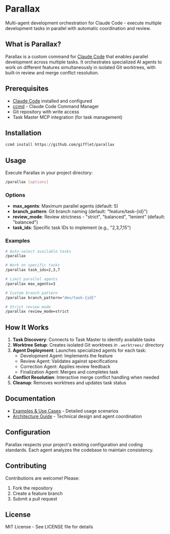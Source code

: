 # Parallax

Multi-agent development orchestration for Claude Code - execute multiple development tasks in parallel with automatic coordination and review.

## What is Parallax?

Parallax is a custom command for [Claude Code](https://github.com/anthropics/claude-code) that enables parallel development across multiple tasks. It orchestrates specialized AI agents to work on different features simultaneously in isolated Git worktrees, with built-in review and merge conflict resolution.

## Prerequisites

- [Claude Code](https://github.com/anthropics/claude-code) installed and configured
- [ccmd](https://github.com/gifflet/ccmd) - Claude Code Command Manager
- Git repository with write access
- Task Master MCP integration (for task management)

## Installation

```bash
ccmd install https://github.com/gifflet/parallax
```

## Usage

Execute Parallax in your project directory:

```bash
/parallax [options]
```

### Options

- **max_agents**: Maximum parallel agents (default: 5)
- **branch_pattern**: Git branch naming (default: "feature/task-{id}")
- **review_mode**: Review strictness - "strict", "balanced", "lenient" (default: "balanced")
- **task_ids**: Specific task IDs to implement (e.g., "2,3,7,15")

### Examples

```bash
# Auto-select available tasks
/parallax

# Work on specific tasks
/parallax task_ids=2,3,7

# Limit parallel agents
/parallax max_agents=3

# Custom branch pattern
/parallax branch_pattern="dev/task-{id}"

# Strict review mode
/parallax review_mode=strict
```

## How It Works

1. **Task Discovery**: Connects to Task Master to identify available tasks
2. **Worktree Setup**: Creates isolated Git worktrees in `.worktrees/` directory
3. **Agent Deployment**: Launches specialized agents for each task:
   - Development Agent: Implements the feature
   - Review Agent: Validates against specifications
   - Correction Agent: Applies review feedback
   - Finalization Agent: Merges and completes task
4. **Conflict Resolution**: Interactive merge conflict handling when needed
5. **Cleanup**: Removes worktrees and updates task status

## Documentation

- [Examples & Use Cases](docs/examples.md) - Detailed usage scenarios
- [Architecture Guide](docs/architecture.md) - Technical design and agent coordination

## Configuration

Parallax respects your project's existing configuration and coding standards. Each agent analyzes the codebase to maintain consistency.

## Contributing

Contributions are welcome! Please:
1. Fork the repository
2. Create a feature branch
3. Submit a pull request

## License

MIT License - See LICENSE file for details